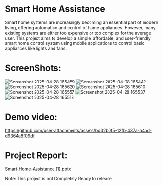 #  **Smart Home Assistance** 

Smart home systems are increasingly becoming an essential part of modern living, offering automation and
control of home appliances. However, many existing systems are either too expensive or too complex for the
average user. This project aims to develop a simple, affordable, and user-friendly smart home control system
using mobile applications to control basic appliances like lights and fans.

# ScreenShots:

![Screenshot 2025-04-28 165459](https://github.com/user-attachments/assets/f2f496ee-5def-423a-8d67-17f3e3fd0dab)
![Screenshot 2025-04-28 165442](https://github.com/user-attachments/assets/90aada9e-31f4-4ba3-97a9-bc1e9a3a0252)
![Screenshot 2025-04-28 165620](https://github.com/user-attachments/assets/7e84b75d-993f-441d-a617-79de6eacf771)
![Screenshot 2025-04-28 165610](https://github.com/user-attachments/assets/86a8dc8d-0712-4ac5-a395-450e8498b478)
![Screenshot 2025-04-28 165557](https://github.com/user-attachments/assets/43847d5a-c46a-4d85-9aaf-f2f58c01eceb)
![Screenshot 2025-04-28 165537](https://github.com/user-attachments/assets/db20a01e-0a95-4c72-97c1-783ef1ee1696)
![Screenshot 2025-04-28 165513](https://github.com/user-attachments/assets/a85f572f-c9bb-4308-a702-1e3c1f497442)


# Demo video:
https://github.com/user-attachments/assets/bd32b0f5-12fb-437a-a4bd-d9364a8f09df

# Project Report: 
[Smart-Home-Assistance (1).pptx](https://github.com/user-attachments/files/19938693/Smart-Home-Assistance.1.pptx)


Note: This project is not Completely Ready to release 
